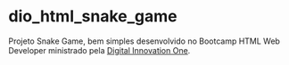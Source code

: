 # dio_html_snake_game
Projeto Snake Game, bem simples desenvolvido no Bootcamp HTML Web Developer ministrado pela [Digital Innovation One](https://www.dio.me/en).
